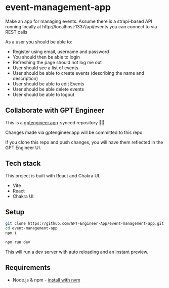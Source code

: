 # event-management-app

Make an app for managing events. Assume there is a strapi-based API running locally at http://localhost:1337/api/events you can connect to via REST calls

As a user you should be able to: 
- Register using email, username and password
- You should then be able to login
- Refreshing the page should not log me out
- User should see a list of events
- User should be able to create events (describing the name and description)
- User should be able to edit Events
- User should be able delete events
-  User should be able to logout

## Collaborate with GPT Engineer

This is a [gptengineer.app](https://gptengineer.app)-synced repository 🌟🤖

Changes made via gptengineer.app will be committed to this repo.

If you clone this repo and push changes, you will have them reflected in the GPT Engineer UI.

## Tech stack

This project is built with React and Chakra UI.

- Vite
- React
- Chakra UI

## Setup

```sh
git clone https://github.com/GPT-Engineer-App/event-management-app.git
cd event-management-app
npm i
```

```sh
npm run dev
```

This will run a dev server with auto reloading and an instant preview.

## Requirements

- Node.js & npm - [install with nvm](https://github.com/nvm-sh/nvm#installing-and-updating)
